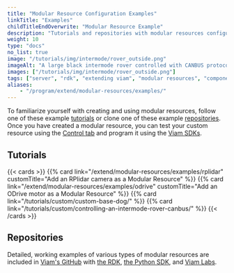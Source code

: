 ```yaml
---
title: "Modular Resource Configuration Examples"
linkTitle: "Examples"
childTitleEndOverwrite: "Modular Resource Example"
description: "Tutorials and repositories with modular resources configuration examples."
weight: 10
type: "docs"
no_list: true
image: "/tutorials/img/intermode/rover_outside.png"
imageAlt: "A large black intermode rover controlled with CANBUS protocol chilling outside in the snow."
images: ["/tutorials/img/intermode/rover_outside.png"]
tags: ["server", "rdk", "extending viam", "modular resources", "components", "services"]
aliases:
    - "/program/extend/modular-resources/examples/"
---
```


To familiarize yourself with creating and using modular resources, follow one of these example [tutorials](#tutorials) or clone one of these example [repositories](#repositories).
Once you have created a modular resource, you can test your custom resource using the [Control tab](/manage/fleet/#remote-control) and program it using the [Viam SDKs](/program/apis/).

## Tutorials

{{< cards >}}
    {{% card link="/extend/modular-resources/examples/rplidar" customTitle="Add an RPlidar camera as a Modular Resource" %}}
    {{% card link="/extend/modular-resources/examples/odrive" customTitle="Add an ODrive motor as a Modular Resource" %}}
    {{% card link="/tutorials/custom/custom-base-dog/" %}}
    {{% card link="/tutorials/custom/controlling-an-intermode-rover-canbus/" %}}
{{< /cards >}}

## Repositories

Detailed, working examples of various types of modular resources are included in [Viam's GitHub](https://github.com/viamrobotics) with [the RDK](https://github.com/viamrobotics/rdk/tree/main/examples/customresources), [the Python SDK](https://github.com/viamrobotics/viam-python-sdk/tree/main/examples/module), and [Viam Labs](https://github.com/viam-labs/wifi-sensor).
